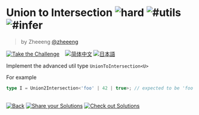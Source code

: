 <!--info-header-start--><h1>Union to Intersection <img src="https://img.shields.io/badge/-hard-de3d37" alt="hard"/> <img src="https://img.shields.io/badge/-%23utils-999" alt="#utils"/> <img src="https://img.shields.io/badge/-%23infer-999" alt="#infer"/></h1><blockquote><p>by Zheeeng <a href="https://github.com/zheeeng" target="_blank">@zheeeng</a></p></blockquote><p><a href="https://tsch.js.org/55/play" target="_blank"><img src="https://img.shields.io/badge/-Take%20the%20Challenge-3178c6?logo=typescript&logoColor=white" alt="Take the Challenge"/></a> &nbsp;&nbsp;&nbsp;<a href="./README.zh-CN.md" target="_blank"><img src="https://img.shields.io/badge/-%E7%AE%80%E4%BD%93%E4%B8%AD%E6%96%87-gray" alt="简体中文"/></a>  <a href="./README.ja.md" target="_blank"><img src="https://img.shields.io/badge/-%E6%97%A5%E6%9C%AC%E8%AA%9E-gray" alt="日本語"/></a> </p><!--info-header-end-->

Implement the advanced util type `UnionToIntersection<U>`

For example

```ts
type I = Union2Intersection<'foo' | 42 | true>; // expected to be 'foo' & 42 & true
```

<!--info-footer-start--><br><a href="../../README.md" target="_blank"><img src="https://img.shields.io/badge/-Back-grey" alt="Back"/></a> <a href="https://tsch.js.org/55/answer" target="_blank"><img src="https://img.shields.io/badge/-Share%20your%20Solutions-teal" alt="Share your Solutions"/></a> <a href="https://tsch.js.org/55/solutions" target="_blank"><img src="https://img.shields.io/badge/-Check%20out%20Solutions-de5a77?logo=awesome-lists&logoColor=white" alt="Check out Solutions"/></a> <!--info-footer-end-->
